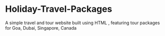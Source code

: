 # Holiday-Travel-Packages
A simple travel and tour website built using HTML , featuring tour packages for Goa, Dubai, Singapore, Canada

